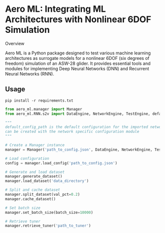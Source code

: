 # Aero ML: Integrating ML Architectures with Nonlinear 6DOF Simulation
Overview

Aero ML is a Python package designed to test various machine learning architectures as surrogate models for a nonlinear 6DOF (six degrees of freedom) simulation of an ASW-28 glider. It provides essential tools and modules for implementing Deep Neural Networks (DNN) and Recurrent Neural Networks (RNN).


## Usage
```
pip install -r requirements.txt
```


```python
from aero_ml.manager import Manager
from aero_ml.RNN.s2v import DataEngine, NetworkEngine, TestEngine, default_config_path

"""
default_config_path is the default configuration for the imported network, custom configurations
can be created with the network specific configuration module
"""

# Create a Manager instance
manager = Manager('path_to_config.json', DataEngine, NetworkEngine, TestEngine)

# Load configuration
config = manager.load_config('path_to_config.json')

# Generate and load dataset
manager.generate_dataset()
manager.load_dataset('data_directory')

# Split and cache dataset
manager.split_dataset(val_pct=0.2)
manager.cache_dataset()

# Set batch size
manager.set_batch_size(batch_size=10000)

# Retrieve tuner
manager.retrieve_tuner('path_to_tuner')
```
